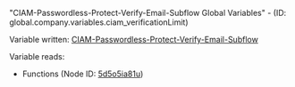 "CIAM-Passwordless-Protect-Verify-Email-Subflow Global Variables" - (ID: global.company.variables.ciam_verificationLimit)

Variable written:
[CIAM-Passwordless-Protect-Verify-Email-Subflow](../index.md#Variables)

Variable reads:
* Functions (Node ID: [5d5o5ia81u](../nodes/5d5o5ia81u.md))
